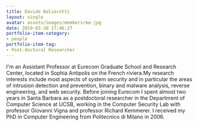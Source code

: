 ```yaml
---
title: Davide Balzarotti
layout: single
avatar: assets/images/members/me.jpg
date: 2019-03-30 17:46:27
portfolio-item-category:
- people
portfolio-item-tag:
- Post-doctoral Researcher
---
```

I'm an Assistant Professor at Eurecom Graduate School and Research Center, located in Sophia Antipolis on the French riviera.My research interests include most aspects of system security and in particular the areas of intrusion detection and prevention, binary and malware analysis, reverse engineering, and web security. Before joining Eurecom I spent almost two years in Santa Barbara as a postdoctoral researcher in the Department of Computer Science at UCSB, working in the Computer Security Lab with professor Giovanni Vigna and professor Richard Kemmerer. I received my PhD in Computer Engineering from Politecnico di Milano in 2006.
